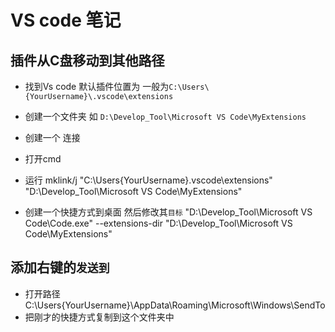<!-- vscode  shift+ctrl+v 预览 -->
# VS code 笔记

## 插件从C盘移动到其他路径
- 找到Vs code 默认插件位置为
一般为`C:\Users\{YourUsername}\.vscode\extensions`
- 创建一个文件夹 
如 `D:\Develop_Tool\Microsoft VS Code\MyExtensions`
- 创建一个 连接
- 打开cmd
- 运行 mklink/j "C:\Users\{YourUsername}\.vscode\extensions" "D:\Develop_Tool\Microsoft VS Code\MyExtensions"
 
- 创建一个快捷方式到桌面
然后修改其`目标`
"D:\Develop_Tool\Microsoft VS Code\Code.exe" --extensions-dir "D:\Develop_Tool\Microsoft VS Code\MyExtensions"

## 添加右键的`发送到`
- 打开路径 C:\Users\{YourUsername}\AppData\Roaming\Microsoft\Windows\SendTo
- 把刚才的快捷方式复制到这个文件夹中